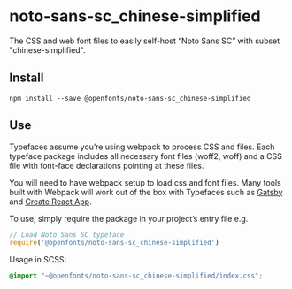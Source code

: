 
# noto-sans-sc_chinese-simplified

The CSS and web font files to easily self-host “Noto Sans SC” with subset "chinese-simplified".

## Install

`npm install --save @openfonts/noto-sans-sc_chinese-simplified`

## Use

Typefaces assume you’re using webpack to process CSS and files. Each typeface
package includes all necessary font files (woff2, woff) and a CSS file with
font-face declarations pointing at these files.

You will need to have webpack setup to load css and font files. Many tools built
with Webpack will work out of the box with Typefaces such as [Gatsby](https://github.com/gatsbyjs/gatsby)
and [Create React App](https://github.com/facebookincubator/create-react-app).

To use, simply require the package in your project’s entry file e.g.

```javascript
// Load Noto Sans SC typeface
require('@openfonts/noto-sans-sc_chinese-simplified')
```

Usage in SCSS:
```scss
@import "~@openfonts/noto-sans-sc_chinese-simplified/index.css";
```
